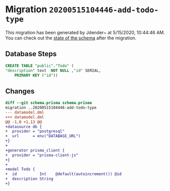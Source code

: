 # Migration `20200515104446-add-todo-type`

This migration has been generated by Jdender~ at 5/15/2020, 10:44:46 AM.
You can check out the [state of the schema](./schema.prisma) after the migration.

## Database Steps

```sql
CREATE TABLE "public"."Todo" (
"description" text  NOT NULL ,"id" SERIAL,
    PRIMARY KEY ("id"))
```

## Changes

```diff
diff --git schema.prisma schema.prisma
migration ..20200515104446-add-todo-type
--- datamodel.dml
+++ datamodel.dml
@@ -1,0 +1,13 @@
+datasource db {
+  provider = "postgresql"
+  url      = env("DATABASE_URL")
+}
+
+generator prisma_client {
+  provider = "prisma-client-js"
+}
+
+model Todo {
+  id          Int    @default(autoincrement()) @id
+  description String
+}
```


